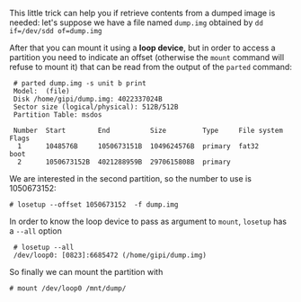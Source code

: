 <!--
.. title: Mount a partition inside a disk image
.. slug: mount-a-partition-inside-a-disk-image
.. date: 2013-10-01 00:00:00
.. tags: 
.. category: 
.. link: 
.. description: 
.. type: text
-->

This little trick can help you if retrieve contents from a dumped image is needed: let's suppose we have a file named ``dump.img`` obtained by ``dd if=/dev/sdd of=dump.img``

After that you can mount it using a **loop device**, but in order to access a partition you need to indicate an offset (otherwise the ``mount`` command will refuse to mount it) that can be read from the output of the ``parted`` command:

```
 # parted dump.img -s unit b print
 Model:  (file)
 Disk /home/gipi/dump.img: 4022337024B
 Sector size (logical/physical): 512B/512B
 Partition Table: msdos
 
 Number  Start        End          Size         Type     File system  Flags
  1      1048576B     1050673151B  1049624576B  primary  fat32        boot
  2      1050673152B  4021288959B  2970615808B  primary
```
We are interested in the second partition, so the number to use is 1050673152:

    # losetup --offset 1050673152  -f dump.img

In order to know the loop device to pass as argument to ``mount``, ``losetup`` has a ``--all`` option

```
 # losetup --all
 /dev/loop0: [0823]:6685472 (/home/gipi/dump.img)
```

So finally we can mount the partition with

    # mount /dev/loop0 /mnt/dump/